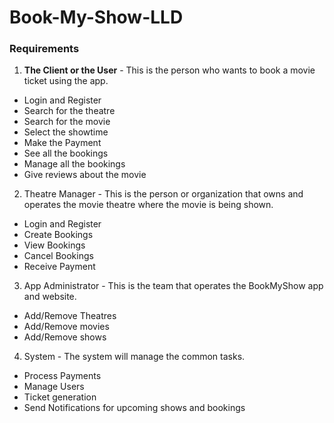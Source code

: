 # Book-My-Show-LLD

### Requirements

1. **The Client or the User** -
This is the person who wants to book a movie ticket using the app.

* Login and Register
* Search for the theatre
* Search for the movie
* Select the showtime
* Make the Payment
* See all the bookings
* Manage all the bookings
* Give reviews about the movie

2. Theatre Manager -
This is the person or organization that owns and operates the movie theatre where the movie is being shown.

* Login and Register
* Create Bookings 
* View Bookings
* Cancel Bookings
* Receive Payment

3. App Administrator -
This is the team that operates the BookMyShow app and website. 

* Add/Remove Theatres
* Add/Remove movies
* Add/Remove shows

4. System -
The system will manage the common tasks.

* Process Payments
* Manage Users
* Ticket generation
* Send Notifications for upcoming shows and bookings
